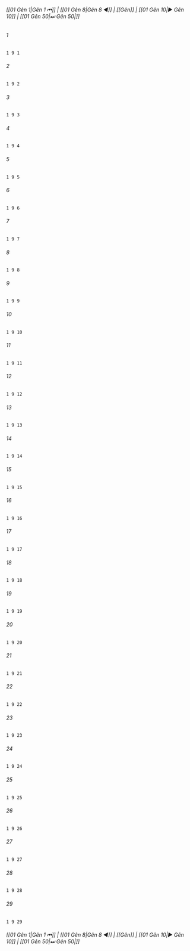 
###### [[01 Gên 1|Gên 1 ⏮]] | [[01 Gên 8|Gên 8 ◀]] | [[Gên]] | [[01 Gên 10|▶ Gên 10]] | [[01 Gên 50|⏭ Gên 50|]]

###### 1
``` verse
1 9 1 
```
###### 2
``` verse
1 9 2 
```
###### 3
``` verse
1 9 3 
```
###### 4
``` verse
1 9 4 
```
###### 5
``` verse
1 9 5 
```
###### 6
``` verse
1 9 6 
```
###### 7
``` verse
1 9 7 
```
###### 8
``` verse
1 9 8 
```
###### 9
``` verse
1 9 9 
```
###### 10
``` verse
1 9 10 
```
###### 11
``` verse
1 9 11 
```
###### 12
``` verse
1 9 12 
```
###### 13
``` verse
1 9 13 
```
###### 14
``` verse
1 9 14 
```
###### 15
``` verse
1 9 15 
```
###### 16
``` verse
1 9 16 
```
###### 17
``` verse
1 9 17 
```
###### 18
``` verse
1 9 18 
```
###### 19
``` verse
1 9 19 
```
###### 20
``` verse
1 9 20 
```
###### 21
``` verse
1 9 21 
```
###### 22
``` verse
1 9 22 
```
###### 23
``` verse
1 9 23 
```
###### 24
``` verse
1 9 24 
```
###### 25
``` verse
1 9 25 
```
###### 26
``` verse
1 9 26 
```
###### 27
``` verse
1 9 27 
```
###### 28
``` verse
1 9 28 
```
###### 29
``` verse
1 9 29 
```

###### [[01 Gên 1|Gên 1 ⏮]] | [[01 Gên 8|Gên 8 ◀]] | [[Gên]] | [[01 Gên 10|▶ Gên 10]] | [[01 Gên 50|⏭ Gên 50|]]

